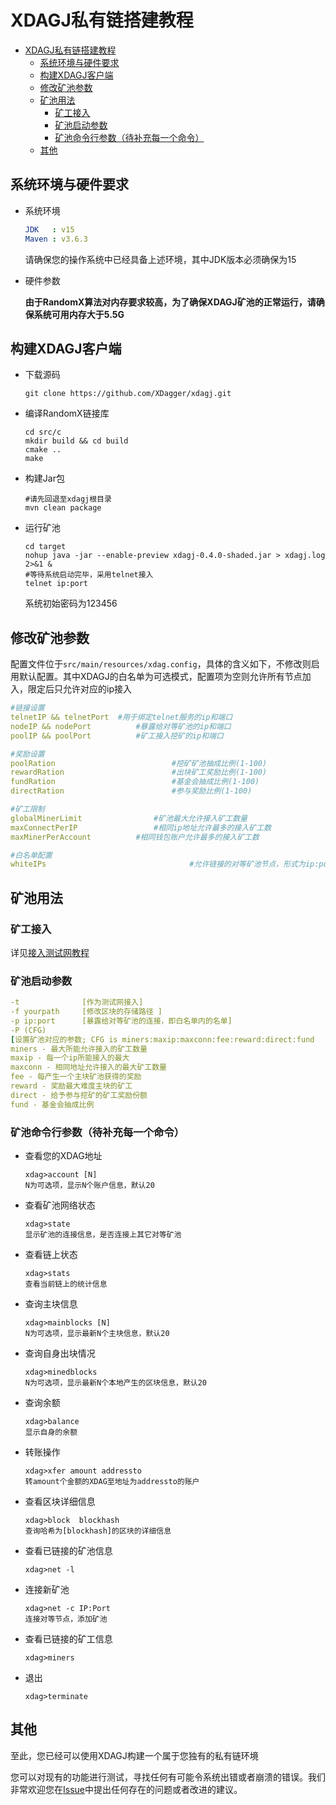 # XDAGJ私有链搭建教程

- [XDAGJ私有链搭建教程](#xdagj私有链搭建教程)
  - [系统环境与硬件要求](#系统环境与硬件要求)
  - [构建XDAGJ客户端](#构建xdagj客户端)
  - [修改矿池参数](#修改矿池参数)
  - [矿池用法](#矿池用法)
    - [矿工接入](#矿工接入)
    - [矿池启动参数](#矿池启动参数)
    - [矿池命令行参数（待补充每一个命令）](#矿池命令行参数待补充每一个命令)
  - [其他](#其他)

## 系统环境与硬件要求

- 系统环境

  ```yaml
  JDK   : v15
  Maven : v3.6.3
  ```

  请确保您的操作系统中已经具备上述环境，其中JDK版本必须确保为15

- 硬件参数

  **由于RandomX算法对内存要求较高，为了确保XDAGJ矿池的正常运行，请确保系统可用内存大于5.5G**



## 构建XDAGJ客户端

- 下载源码

  ```shell
  git clone https://github.com/XDagger/xdagj.git
  ```

- 编译RandomX链接库

  ```shell
  cd src/c
  mkdir build && cd build
  cmake ..
  make
  ```

- 构建Jar包

  ```she
  #请先回退至xdagj根目录
  mvn clean package
  ```

- 运行矿池

  ```shell
  cd target
  nohup java -jar --enable-preview xdagj-0.4.0-shaded.jar > xdagj.log 2>&1 &
  #等待系统启动完毕，采用telnet接入
  telnet ip:port
  ```

  系统初始密码为123456



## 修改矿池参数

配置文件位于`src/main/resources/xdag.config`，具体的含义如下，不修改则启用默认配置。其中XDAGJ的白名单为可选模式，配置项为空则允许所有节点加入，限定后只允许对应的ip接入

```yaml
#链接设置
telnetIP && telnetPort  #用于绑定telnet服务的ip和端口
nodeIP && nodePort 			#暴露给对等矿池的ip和端口
poolIP && poolPort			#矿工接入挖矿的ip和端口

#奖励设置
poolRation							#挖矿矿池抽成比例(1-100)
rewardRation						#出块矿工奖励比例(1-100)
fundRation							#基金会抽成比例(1-100)
directRation						#参与奖励比例(1-100)

#矿工限制
globalMinerLimit				#矿池最大允许接入矿工数量
maxConnectPerIP					#相同ip地址允许最多的接入矿工数
maxMinerPerAccount			#相同钱包账户允许最多的接入矿工数

#白名单配置
whiteIPs								#允许链接的对等矿池节点，形式为ip:port，用‘，’隔开
```



## 矿池用法

### 矿工接入

详见[接入测试网教程](./XDAJ_TestNet_Turial_zh.md)

### 矿池启动参数

```yaml
-t              [作为测试网接入]
-f yourpath     [修改区块的存储路径 ]
-p ip:port      [暴露给对等矿池的连接，即白名单内的名单]
-P (CFG)
[设置矿池对应的参数; CFG is miners:maxip:maxconn:fee:reward:direct:fund
miners - 最大所能允许接入的矿工数量
maxip - 每一个ip所能接入的最大
maxconn - 相同地址允许接入的最大矿工数量
fee - 每产生一个主块矿池获得的奖励
reward - 奖励最大难度主块的矿工
direct - 给予参与挖矿的矿工奖励份额
fund - 基金会抽成比例
```

### 矿池命令行参数（待补充每一个命令）

- 查看您的XDAG地址

  ```she
  xdag>account [N]
  N为可选项，显示N个账户信息，默认20
  ```

- 查看矿池网络状态

  ```shell
  xdag>state
  显示矿池的连接信息，是否连接上其它对等矿池
  ```

- 查看链上状态

  ```shell
  xdag>stats
  查看当前链上的统计信息
  ```

- 查询主块信息

  ```shell
  xdag>mainblocks [N]
  N为可选项，显示最新N个主块信息，默认20
  ```

- 查询自身出块情况

  ```shell
  xdag>minedblocks
  N为可选项，显示最新N个本地产生的区块信息，默认20
  ```

- 查询余额

  ```shell
  xdag>balance
  显示自身的余额
  ```

- 转账操作

  ```shell
  xdag>xfer amount addressto
  转amount个金额的XDAG至地址为addressto的账户
  ```

- 查看区块详细信息

  ```shell
  xdag>block  blockhash
  查询哈希为[blockhash]的区块的详细信息
  ```

- 查看已链接的矿池信息

  ```shell
  xdag>net -l
  ```

- 连接新矿池

  ```shell
  xdag>net -c IP:Port
  连接对等节点，添加矿池
  ```

- 查看已链接的矿工信息

  ```shell
  xdag>miners
  ```

- 退出

  ```shell
  xdag>terminate
  ```



## 其他

至此，您已经可以使用XDAGJ构建一个属于您独有的私有链环境

您可以对现有的功能进行测试，寻找任何有可能令系统出错或者崩溃的错误。我们非常欢迎您在[Issue](https://github.com/XDagger/xdagj/issues)中提出任何存在的问题或者改进的建议。


